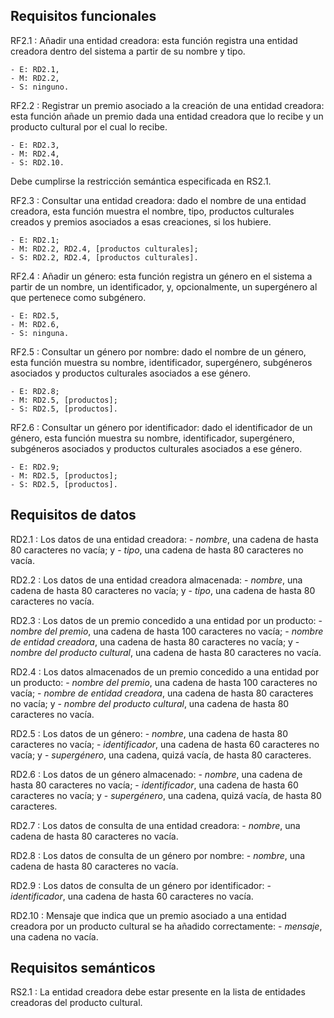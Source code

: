 ## Requisitos funcionales

RF2.1
: Añadir una entidad creadora: esta función registra una entidad creadora
  dentro del sistema a partir de su nombre y tipo.
  
    - E: RD2.1,
    - M: RD2.2,
    - S: ninguno.

RF2.2
: Registrar un premio asociado a la creación de una entidad creadora:
  esta función añade un premio dada una entidad creadora que lo recibe
  y un producto cultural por el cual lo recibe.
  
    - E: RD2.3,
    - M: RD2.4,
    - S: RD2.10.
    
  Debe cumplirse la restricción semántica especificada en RS2.1.

RF2.3
: Consultar una entidad creadora: dado el nombre de una entidad
  creadora, esta función muestra el nombre, tipo, productos culturales
  creados y premios asociados a esas creaciones, si los hubiere.

    - E: RD2.1;
    - M: RD2.2, RD2.4, [productos culturales];
    - S: RD2.2, RD2.4, [productos culturales].

RF2.4
: Añadir un género: esta función registra un género en el sistema a
  partir de un nombre, un identificador, y, opcionalmente, un
  supergénero al que pertenece como subgénero.
  
    - E: RD2.5,
    - M: RD2.6,
    - S: ninguna.

RF2.5
: Consultar un género por nombre: dado el nombre de un género,
  esta función muestra su nombre, identificador, supergénero,
  subgéneros asociados y productos culturales asociados a ese género.

    - E: RD2.8;
    - M: RD2.5, [productos];
    - S: RD2.5, [productos].
    
RF2.6
: Consultar un género por identificador: dado el identificador de un género,
  esta función muestra su nombre, identificador, supergénero,
  subgéneros asociados y productos culturales asociados a ese género.

    - E: RD2.9;
    - M: RD2.5, [productos];
    - S: RD2.5, [productos].


## Requisitos de datos

RD2.1
: Los datos de una entidad creadora:
    - *nombre*, una cadena de hasta 80 caracteres no vacía; y
    - *tipo*, una cadena de hasta 80 caracteres no vacía.

RD2.2
: Los datos de una entidad creadora almacenada:
    - *nombre*, una cadena de hasta 80 caracteres no vacía; y
    - *tipo*, una cadena de hasta 80 caracteres no vacía.

RD2.3
: Los datos de un premio concedido a una entidad por un producto:
    - *nombre del premio*, una cadena de hasta 100 caracteres no vacía;
    - *nombre de entidad creadora*, una cadena de hasta 80 caracteres no vacía; y
    - *nombre del producto cultural*, una cadena de hasta 80 caracteres no vacía.

RD2.4
: Los datos almacenados de un premio concedido a una entidad por un
  producto:
    - *nombre del premio*, una cadena de hasta 100 caracteres no vacía;
    - *nombre de entidad creadora*, una cadena de hasta 80 caracteres no vacía; y
    - *nombre del producto cultural*, una cadena de hasta 80 caracteres no vacía.

RD2.5
: Los datos de un género:
    - *nombre*, una cadena de hasta 80 caracteres no vacía;
    - *identificador*, una cadena de hasta 60 caracteres no vacía; y
    - *supergénero*, una cadena, quizá vacía, de hasta 80 caracteres.

RD2.6
: Los datos de un género almacenado:
    - *nombre*, una cadena de hasta 80 caracteres no vacía;
    - *identificador*, una cadena de hasta 60 caracteres no vacía; y
    - *supergénero*, una cadena, quizá vacía, de hasta 80 caracteres.

RD2.7
: Los datos de consulta de una entidad creadora:
    - *nombre*, una cadena de hasta 80 caracteres no vacía.

RD2.8
: Los datos de consulta de un género por nombre:
    - *nombre*, una cadena de hasta 80 caracteres no vacía.

RD2.9
: Los datos de consulta de un género por identificador:
    - *identificador*, una cadena de hasta 60 caracteres no vacía.

RD2.10
: Mensaje que indica que un premio asociado a una entidad creadora por
  un producto cultural se ha añadido correctamente:
    - *mensaje*, una cadena no vacía.

## Requisitos semánticos

RS2.1
: La entidad creadora debe estar presente en la lista de entidades
  creadoras del producto cultural.
